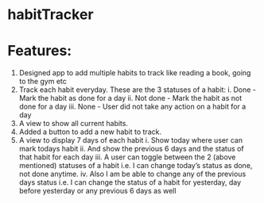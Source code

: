 # habitTracker
# Features:
1. Designed app to add multiple habits to track like reading a book, going to the gym etc
2. Track each habit everyday. These are the 3 statuses of a habit:
    i.  Done - Mark the habit as done for a day
   ii.  Not done - Mark the habit as not done for a day
  iii.  None - User did not take any action on a habit for a day
3. A view to show all current habits.
4. Added a button to add a new habit to track.
5. A view to display 7 days of each habit
  i.  Show today where user can mark todays habit
  ii. And show the previous 6 days and the status of that habit for each day
  iii. A user can toggle between the 2 (above mentioned) statuses of a habit i.e. I can change today’s status as done, not done anytime.
  iv.  Also I am be able to change any of the previous days status i.e. I can change the status of a habit for yesterday, day before yesterday or any previous 6 days as well
